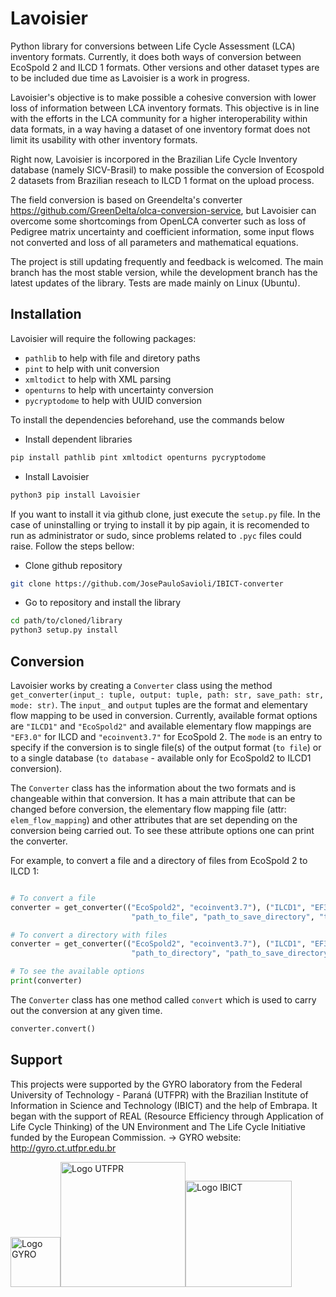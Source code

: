 # Lavoisier

Python library for conversions between Life Cycle Assessment (LCA) inventory formats. Currently, it does both ways of conversion between EcoSpold 2 and ILCD 1 formats. Other versions and other dataset types are to be included due time as Lavoisier is a work in progress.

Lavoisier's objective is to make possible a cohesive conversion with lower loss of information between LCA inventory formats. This objective is in line with the efforts in the LCA community for a higher interoperability within data formats, in a way having a dataset of one inventory format does not limit its usability with other inventory formats.

Right now, Lavoisier is incorpored in the Brazilian Life Cycle Inventory database (namely SICV-Brasil) to make possible the conversion of Ecospold 2 datasets from Brazilian reseach to ILCD 1 format on the upload process.

The field conversion is based on Greendelta's converter https://github.com/GreenDelta/olca-conversion-service, but Lavoisier can overcome some shortcomings from OpenLCA converter such as loss of Pedigree matrix uncertainty and coefficient information, some input flows not converted and loss of all parameters and mathematical equations.

The project is still updating frequently and feedback is welcomed. The main branch has the most stable version, while the development branch has the latest updates of the library. Tests are made mainly on Linux (Ubuntu).

## Installation

Lavoisier will require the following packages:
+ `pathlib` to help with file and diretory paths
+ `pint` to help with unit conversion
+ `xmltodict` to help with XML parsing
+ `openturns` to help with uncertainty conversion
+ `pycryptodome` to help with UUID conversion
 
To install the dependencies beforehand, use the commands below

+ Install dependent libraries
```bash
pip install pathlib pint xmltodict openturns pycryptodome
```
+ Install Lavoisier
```bash
python3 pip install Lavoisier
```

If you want to install it via github clone, just execute the `setup.py` file. In the case of uninstalling or trying to install it by pip again, it is recomended to run as administrator or sudo, since problems related to `.pyc` files could raise. Follow the steps bellow:

+ Clone github repository
```bash
git clone https://github.com/JosePauloSavioli/IBICT-converter
```
+ Go to repository and install the library
```bash
cd path/to/cloned/library
python3 setup.py install
```

## Conversion

Lavoisier works by creating a `Converter` class using the method `get_converter(input_: tuple, output: tuple, path: str, save_path: str, mode: str)`. The `input_` and `output` tuples are the format and elementary flow mapping to be used in conversion. Currently, available format options are `"ILCD1"` and `"EcoSpold2"` and available elementary flow mappings are `"EF3.0"` for ILCD and `"ecoinvent3.7"` for EcoSpold 2. The `mode` is an entry to specify if the conversion is to single file(s) of the output format (`to file`) or to a single database (`to database` - available only for EcoSpold2 to ILCD1 conversion).

The `Converter` class has the information about the two formats and is changeable within that conversion. It has a main attribute that can be changed before conversion, the elementary flow mapping file (attr: `elem_flow_mapping`) and other attributes that are set depending on the conversion being carried out. To see these attribute options one can print the converter.

For example, to convert a file and a directory of files from EcoSpold 2 to ILCD 1:
```python

# To convert a file
converter = get_converter(("EcoSpold2", "ecoinvent3.7"), ("ILCD1", "EF3.0"),
                           "path_to_file", "path_to_save_directory", "to_file")

# To convert a directory with files
converter = get_converter(("EcoSpold2", "ecoinvent3.7"), ("ILCD1", "EF3.0"),
                           "path_to_directory", "path_to_save_directory", "to_file")

# To see the available options
print(converter)
```
The `Converter` class has one method called `convert` which is used to carry out the conversion at any given time.
```python
converter.convert()
```

## Support

This projects were supported by the GYRO laboratory from the Federal University of Technology - Paraná (UTFPR) with the Brazilian Institute of Information in Science and Technology (IBICT) and the help of Embrapa. It began with the support of REAL (Resource Efficiency through Application of Life Cycle Thinking) of the UN Environment and The Life Cycle Initiative funded by the European Commission.
-> GYRO website: http://gyro.ct.utfpr.edu.br

<img src=https://github.com/JosePauloSavioli/IBICT-converter/blob/master/Logos/logo%20gyro_email%20padr%C3%A3o.png alt="Logo GYRO" width="80" length="200" /><img src=https://github.com/JosePauloSavioli/IBICT-converter/blob/master/Logos/utfpr.png alt="Logo UTFPR" width="200" length="200" /><img src="https://github.com/JosePauloSavioli/IBICT-converter/blob/master/Logos/IBICT.png" alt="Logo IBICT" width="170" length="200" />
